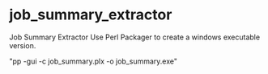# job_summary_extractor
Job Summary Extractor
Use Perl Packager to create a windows executable version.

"pp -gui -c job_summary.plx -o job_summary.exe"

